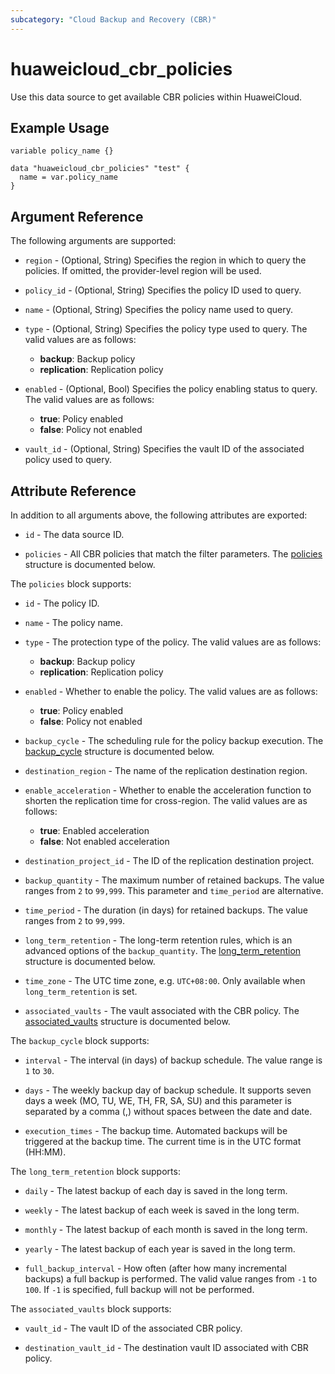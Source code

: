 ```yaml
---
subcategory: "Cloud Backup and Recovery (CBR)"
---
```


# huaweicloud_cbr_policies

Use this data source to get available CBR policies within HuaweiCloud.

## Example Usage

```hcl
variable policy_name {}

data "huaweicloud_cbr_policies" "test" {
  name = var.policy_name
}
```

## Argument Reference

The following arguments are supported:

* `region` - (Optional, String) Specifies the region in which to query the policies.
  If omitted, the provider-level region will be used.

* `policy_id` - (Optional, String) Specifies the policy ID used to query.

* `name` - (Optional, String) Specifies the policy name used to query.

* `type` - (Optional, String) Specifies the policy type used to query. The valid values are as follows:
  + **backup**: Backup policy
  + **replication**: Replication policy

* `enabled` - (Optional, Bool) Specifies the policy enabling status to query. The valid values are as follows:
  + **true**: Policy enabled
  + **false**: Policy not enabled

* `vault_id` - (Optional, String) Specifies the vault ID of the associated policy used to query.

## Attribute Reference

In addition to all arguments above, the following attributes are exported:

* `id` - The data source ID.

* `policies` - All CBR policies that match the filter parameters.
  The [policies](#CBR_Policies) structure is documented below.

<a name="CBR_Policies"></a>
The `policies` block supports:

* `id` - The policy ID.

* `name` - The policy name.

* `type` - The protection type of the policy. The valid values are as follows:
  + **backup**: Backup policy
  + **replication**: Replication policy

* `enabled` - Whether to enable the policy. The valid values are as follows:
  + **true**: Policy enabled
  + **false**: Policy not enabled

* `backup_cycle` - The scheduling rule for the policy backup execution.
  The [backup_cycle](#CBR_Policies_BackupCycle) structure is documented below.

* `destination_region` - The name of the replication destination region.

* `enable_acceleration` - Whether to enable the acceleration function to shorten the replication time for cross-region.
  The valid values are as follows:
  + **true**: Enabled acceleration
  + **false**: Not enabled acceleration

* `destination_project_id` - The ID of the replication destination project.

* `backup_quantity` - The maximum number of retained backups. The value ranges from `2` to `99,999`.
  This parameter and `time_period` are alternative.

* `time_period` - The duration (in days) for retained backups. The value ranges from `2` to `99,999`.

* `long_term_retention` - The long-term retention rules, which is an advanced options of the `backup_quantity`.
  The [long_term_retention](#CBR_Policies_LongTermRetention) structure is documented below.

* `time_zone` - The UTC time zone, e.g. `UTC+08:00`. Only available when `long_term_retention` is set.

* `associated_vaults` - The vault associated with the CBR policy.
  The [associated_vaults](#CBR_Policies_AssociatedVaults) structure is documented below.

<a name="CBR_Policies_BackupCycle"></a>
The `backup_cycle` block supports:

* `interval` - The interval (in days) of backup schedule. The value range is `1` to `30`.

* `days` - The weekly backup day of backup schedule. It supports seven days a week (MO, TU, WE, TH, FR, SA, SU)
  and this parameter is separated by a comma (,) without spaces between the date and date.

* `execution_times` - The backup time. Automated backups will be triggered at the backup
  time. The current time is in the UTC format (HH:MM).

<a name="CBR_Policies_LongTermRetention"></a>
The `long_term_retention` block supports:

* `daily` - The latest backup of each day is saved in the long term.

* `weekly` - The latest backup of each week is saved in the long term.

* `monthly` - The latest backup of each month is saved in the long term.

* `yearly` - The latest backup of each year is saved in the long term.

* `full_backup_interval` - How often (after how many incremental backups) a full backup is performed.
  The valid value ranges from `-1` to `100`. If `-1` is specified, full backup will not be performed.

<a name="CBR_Policies_AssociatedVaults"></a>
The `associated_vaults` block supports:

* `vault_id` - The vault ID of the associated CBR policy.

* `destination_vault_id` - The destination vault ID associated with CBR policy.
